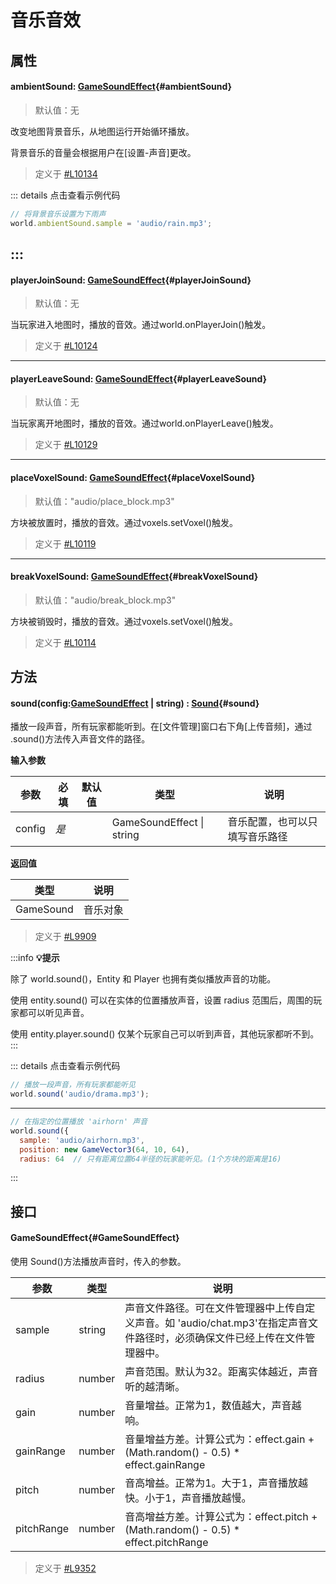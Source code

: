 <script setup>
import '/style.css'
</script>
# 音乐音效
## 属性

#### <font id="API" />ambientSound<font id="Type">: [GameSoundEffect](./music#gamesoundeffect)</font>{#ambientSound}
> 默认值：无

改变地图背景音乐，从地图运行开始循环播放。

背景音乐的音量会根据用户在[设置-声音]更改。

> 定义于 [#L10134](https://github.com/box3lab/arena_dts/blob/main/GameAPI.d.ts#L10134)



::: details 点击查看示例代码
```javascript
// 将背景音乐设置为下雨声
world.ambientSound.sample = 'audio/rain.mp3';
```
:::
---


#### <font id="API" />playerJoinSound<font id="Type">: [GameSoundEffect](./music#gamesoundeffect)</font>{#playerJoinSound}
> 默认值：无

当玩家进入地图时，播放的音效。通过world.onPlayerJoin()触发。

> 定义于 [#L10124](https://github.com/box3lab/arena_dts/blob/main/GameAPI.d.ts#L10124)



---


#### <font id="API" />playerLeaveSound<font id="Type">: [GameSoundEffect](./music#gamesoundeffect)</font>{#playerLeaveSound}
> 默认值：无

当玩家离开地图时，播放的音效。通过world.onPlayerLeave()触发。

> 定义于 [#L10129](https://github.com/box3lab/arena_dts/blob/main/GameAPI.d.ts#L10129)


---


#### <font id="API" />placeVoxelSound<font id="Type">: [GameSoundEffect](./music#gamesoundeffect)</font>{#placeVoxelSound}
> 默认值："audio/place_block.mp3"

方块被放置时，播放的音效。通过voxels.setVoxel()触发。

> 定义于 [#L10119](https://github.com/box3lab/arena_dts/blob/main/GameAPI.d.ts#L10119)


---


#### <font id="API" />breakVoxelSound<font id="Type">: [GameSoundEffect](./music#gamesoundeffect)</font>{#breakVoxelSound}
> 默认值："audio/break_block.mp3"

方块被销毁时，播放的音效。通过voxels.setVoxel()触发。

> 定义于 [#L10114](https://github.com/box3lab/arena_dts/blob/main/GameAPI.d.ts#L10114)



## 方法

#### <font id="API" />sound(<font id="Type">config:[GameSoundEffect](./music#gamesoundeffect) | string</font>) <font id="Type">: [Sound](/Sound/)</font>{#sound}

播放一段声音，所有玩家都能听到。在[文件管理]窗口右下角[上传音频]，通过 .sound()方法传入声音文件的路径。

**输入参数**

| **参数** | **必填** | **默认值** | **类型** | **说明** |
| --- | --- | --- | --- | --- |
| config | _是_ | | GameSoundEffect &#124; string | 音乐配置，也可以只填写音乐路径 |

**返回值**

| **类型** | **说明** |
| --- | --- |
| GameSound | 音乐对象 |

> 定义于 [#L9909](https://github.com/box3lab/arena_dts/blob/main/GameAPI.d.ts#L9909)


:::info
**💡提示**

除了 world.sound()，Entity 和 Player 也拥有类似播放声音的功能。

使用 entity.sound() 可以在实体的位置播放声音，设置 radius 范围后，周围的玩家都可以听见声音。

使用 entity.player.sound() 仅某个玩家自己可以听到声音，其他玩家都听不到。
:::

::: details 点击查看示例代码
```javascript
// 播放一段声音，所有玩家都能听见
world.sound('audio/drama.mp3');
```
---
```javascript
// 在指定的位置播放 'airhorn' 声音
world.sound({
  sample: 'audio/airhorn.mp3',
  position: new GameVector3(64, 10, 64),
  radius: 64  // 只有距离位置64半径的玩家能听见。(1个方块的距离是16)
```
:::

## 接口

#### <font id="API" />GameSoundEffect{#GameSoundEffect}
使用 Sound()方法播放声音时，传入的参数。

| **参数** | **类型** | **说明** |
| --- | --- | --- |
| sample | string | 声音文件路径。可在文件管理器中上传自定义声音。如 'audio/chat.mp3'在指定声音文件路径时，必须确保文件已经上传在文件管理器中。 |
| radius | number | 声音范围。默认为32。距离实体越近，声音听的越清晰。 |
| gain | number | 音量增益。正常为1，数值越大，声音越响。 |
| gainRange | number | 音量增益方差。计算公式为：effect.gain + (Math.random() - 0.5) * effect.gainRange |
| pitch | number | 音高增益。正常为1。大于1，声音播放越快。小于1，声音播放越慢。 |
| pitchRange | number | 音高增益方差。计算公式为：effect.pitch + (Math.random() - 0.5) * effect.pitchRange |

> 定义于 [#L9352](https://github.com/box3lab/arena_dts/blob/main/GameAPI.d.ts#L9352)

